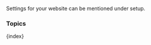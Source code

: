 <!-- add-breadcrumbs -->
Settings for your website can be mentioned under setup.

### Topics

{index}